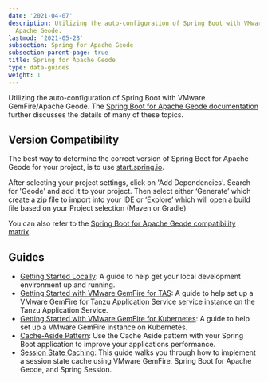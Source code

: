 ```yaml
---
date: '2021-04-07'
description: Utilizing the auto-configuration of Spring Boot with VMware GemFire and
  Apache Geode.
lastmod: '2021-05-28'
subsection: Spring for Apache Geode
subsection-parent-page: true
title: Spring for Apache Geode
type: data-guides
weight: 1
---
```


Utilizing the auto-configuration of Spring Boot with VMware GemFire/Apache Geode.  The [Spring Boot for Apache Geode documentation](https://docs.spring.io/spring-boot-data-geode-build/current/reference/html5/) further discusses the details of many of these topics.

## Version Compatibility
The best way to determine the correct version of Spring Boot for Apache Geode for your project, is to use [start.spring.io](https://start.spring.io/).

After selecting your project settings, click on 'Add Dependencies'. Search for 'Geode' and add it to your project. Then select either ‘Generate’ which create a zip file to import into your IDE or ‘Explore’ which will open a build file based on your Project selection (Maven or Gradle)

You can also refer to the [Spring Boot for Apache Geode compatibility matrix](https://github.com/spring-projects/spring-boot-data-geode/wiki/Spring-Boot-for-Apache-Geode-and-Pivotal-GemFire-Version-Compatibility-Matrix#version-compatibility-matrix). 

## Guides

- [Getting Started Locally](/data/gemfire/guides/get-started-locally-sbdg/): A guide to help get your local development environment up and running.
- [Getting Started with VMware GemFire for TAS](/data/gemfire/guides/get-started-tgf4vms-sbdg/): A guide to help set up a VMware GemFire for Tanzu Application Service service instance on the Tanzu Application Service.
- [Getting Started with VMware GemFire for Kubernetes](/data/gemfire/guides/get-started-tgf4k8s-sbdg/): A guide to help set up a  VMware GemFire instance on Kubernetes.
- [Cache-Aside Pattern](/data/gemfire/guides/cache-aside-pattern-sbdg): Use the Cache Aside pattern with your Spring Boot application to improve your applications performance.
- [Session State Caching](/data/gemfire/guides/session-state-cache-sbdg): This guide walks you through how to implement a session state cache using VMware GemFire, Spring Boot for Apache Geode, and Spring Session.